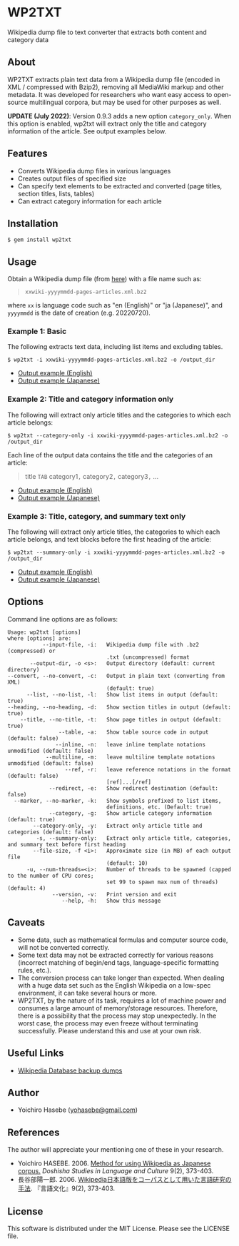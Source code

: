 # WP2TXT

Wikipedia dump file to text converter that extracts both content and category data

## About

WP2TXT extracts plain text data from a Wikipedia dump file (encoded in XML / compressed with Bzip2), removing all MediaWiki markup and other metadata. It was developed for researchers who want easy access to open-source multilingual corpora, but may be used for other purposes as well.

**UPDATE (July 2022)**: Version 0.9.3 adds a new option `category_only`. When this option is enabled, wp2txt will extract only the title and category information of the article. See output examples below.


## Features

* Converts Wikipedia dump files in various languages
* Creates output files of specified size
* Can specify text elements to be extracted and converted (page titles, section titles, lists, tables)
* Can extract category information for each article


## Installation

    $ gem install wp2txt

## Usage

Obtain a Wikipedia dump file (from [here](http://dumps.wikimedia.org/backup-index.html)) with a file name such as:

> `xxwiki-yyyymmdd-pages-articles.xml.bz2`

where `xx` is language code such as "en (English)" or "ja (Japanese)", and  `yyyymmdd` is the date of creation (e.g. 20220720).

### Example 1: Basic

The following extracts text data, including list items and excluding tables.

    $ wp2txt -i xxwiki-yyyymmdd-pages-articles.xml.bz2 -o /output_dir

- [Output example (English)](https://raw.githubusercontent.com/yohasebe/wp2txt/master/data/output_samples/testdata_en.txt)
- [Output example (Japanese)](https://raw.githubusercontent.com/yohasebe/wp2txt/master/data/output_samples/testdata_ja.txt)

### Example 2: Title and category information only

The following will extract only article titles and the categories to which each article belongs:

    $ wp2txt --category-only -i xxwiki-yyyymmdd-pages-articles.xml.bz2 -o /output_dir

Each line of the output data contains the title and the categories of an article:

> title `TAB` category1`,` category2`,` category3`,` ... 

- [Output example (English)](https://raw.githubusercontent.com/yohasebe/wp2txt/master/data/output_samples/testdata_en_categories.txt)
- [Output example (Japanese)](https://raw.githubusercontent.com/yohasebe/wp2txt/master/data/output_samples/testdata_ja_categories.txt)

### Example 3: Title, category, and summary text only

The following will extract only article titles, the categories to which each article belongs, and text blocks before the first heading of the article:

    $ wp2txt --summary-only -i xxwiki-yyyymmdd-pages-articles.xml.bz2 -o /output_dir

- [Output example (English)](https://raw.githubusercontent.com/yohasebe/wp2txt/master/data/output_samples/testdata_en_summary.txt)
- [Output example (Japanese)](https://raw.githubusercontent.com/yohasebe/wp2txt/master/data/output_samples/testdata_ja_summary.txt)


## Options

Command line options are as follows:

    Usage: wp2txt [options]
    where [options] are:
               --input-file, -i:   Wikipedia dump file with .bz2 (compressed) or
                                   .txt (uncompressed) format
           --output-dir, -o <s>:   Output directory (default: current directory)
    --convert, --no-convert, -c:   Output in plain text (converting from XML)
                                   (default: true)
          --list, --no-list, -l:   Show list items in output (default: true)
    --heading, --no-heading, -d:   Show section titles in output (default: true)
        --title, --no-title, -t:   Show page titles in output (default: true)
                    --table, -a:   Show table source code in output (default: false)
                   --inline, -n:   leave inline template notations unmodified (default: false)
                --multiline, -m:   leave multiline template notations unmodified (default: false)
                      --ref, -r:   leave reference notations in the format (default: false)
                                   [ref]...[/ref]
                 --redirect, -e:   Show redirect destination (default: false)
      --marker, --no-marker, -k:   Show symbols prefixed to list items,
                                   definitions, etc. (Default: true)
                 --category, -g:   Show article category information (default: true)
            --category-only, -y:   Extract only article title and categories (default: false)
             -s, --summary-only:   Extract only article title, categories, and summary text before first heading
            --file-size, -f <i>:   Approximate size (in MB) of each output file
                                   (default: 10)
          -u, --num-threads=<i>:   Number of threads to be spawned (capped to the number of CPU cores;
                                   set 99 to spawn max num of threads) (default: 4)
                  --version, -v:   Print version and exit
                     --help, -h:   Show this message

## Caveats

* Some data, such as mathematical formulas and computer source code, will not be converted correctly. 
* Some text data may not be extracted correctly for various reasons (incorrect matching of begin/end tags, language-specific formatting rules, etc.).
* The conversion process can take longer than expected. When dealing with a huge data set such as the English Wikipedia on a low-spec environment, it can take several hours or more.
* WP2TXT, by the nature of its task, requires a lot of machine power and consumes a large amount of memory/storage resources. Therefore, there is a possibility that the process may stop unexpectedly. In the worst case, the process may even freeze without terminating successfully. Please understand this and use at your own risk. 

## Useful Links

* [Wikipedia Database backup dumps](http://dumps.wikimedia.org/backup-index.html)

## Author

* Yoichiro Hasebe (<yohasebe@gmail.com>)

## References

The author will appreciate your mentioning one of these in your research.

* Yoichiro HASEBE. 2006. [Method for using Wikipedia as Japanese corpus.](http://ci.nii.ac.jp/naid/110006226727) _Doshisha Studies in Language and Culture_ 9(2), 373-403.
* 長谷部陽一郎. 2006. [Wikipedia日本語版をコーパスとして用いた言語研究の手法](http://ci.nii.ac.jp/naid/110006226727). 『言語文化』9(2), 373-403.

## License

This software is distributed under the MIT License. Please see the LICENSE file.
